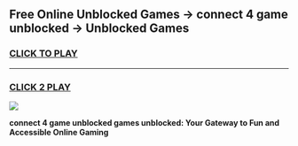 
## Free Online Unblocked Games → connect 4 game unblocked → Unblocked Games
<h3>
<a href="https://premium.freeplayer.one?title=connect_4_game_unblocked&ref=21F">CLICK TO PLAY</a></h3>
<hr>

<h3>
<a href="https://premium.freeplayer.one?title=connect_4_game_unblocked&ref=21F">CLICK 2 PLAY</a>
  
</h3>

<a href="https://premium.freeplayer.one?title=connect_4_game_unblocked&ref=21F/"><img src="https://clearcache.store/games.png"></a>


**connect 4 game unblocked games unblocked: Your Gateway to Fun and Accessible Online Gaming**
